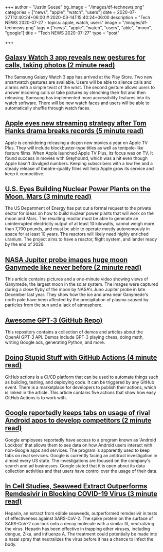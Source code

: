 +++
author = "Justin Guese"
bg_image = "/images/df-technews.png"
categories = ["news", "apple", "watch", "users"]
date = 2020-07-27T12:40:24+06:00 # 2020-03-14T15:40:24+06:00
description = "Tech NEWS 2020-07-27 - topics: apple, watch, users"
image = "/images/df-technews.png"
tags = ["news", "apple", "watch", "users", "able", "moon", "google"]
title = "Tech NEWS 2020-07-27"
type = "post"

+++

## [Galaxy Watch 3 app reveals new gestures for calls, taking photos (2 minute read)](https://9to5google.com/2020/07/24/samsung-galaxy-watch-3-gestures-features//1/010001738fbe52ec-970ab62c-8f4e-4d55-bc33-9c273209f8c2-000000/qEYrFJk8ps8BaRQ2oX6ZYMsKCzoDO3CYkzXVXGROwoQ=151)

The Samsung Galaxy Watch 3 app has arrived at the Play Store. Two new smartwatch gestures are available. Users will be able to silence calls and alarms with a simple twist of the wrist. The second gesture allows users to answer incoming calls or take pictures by clenching their fist and then releasing. Samsung has implemented more accessibility features into its watch software. There will be new watch faces and users will be able to automatically shuffle through watch faces.

## [Apple eyes new streaming strategy after Tom Hanks drama breaks records (5 minute read)](https://www.fastcompany.com/90531251/apple-eyes-new-streaming-strategy-after-tom-hanks-drama-breaks-records/1/010001738fbe52ec-970ab62c-8f4e-4d55-bc33-9c273209f8c2-000000/8OlbEGgTt-pjUdd4wTBLxAerLZx5dhBgK_lDHE_0nwg=151)

Apple is considering releasing a dozen new movies a year on Apple TV Plus. They will include blockbuster-type titles as well as tentpole-like feature films. When Apple launched Apple TV Plus, its focus was on TV. It found success in movies with Greyhound, which was a hit even though Apple hasn't divulged numbers. Keeping subscribers with a low fee and a steady release of theatre-quality films will help Apple grow its service and keep it competitive.

## [U.S. Eyes Building Nuclear Power Plants on the Moon, Mars (3 minute read)](https://time.com/5871667/nuclear-power-plant-moon//1/010001738fbe52ec-970ab62c-8f4e-4d55-bc33-9c273209f8c2-000000/VsXOgCTUDNVAMzyb0zCPG7_N7EYctgycC0jH0REd3M4=151)

The US Department of Energy has put out a formal request to the private sector for ideas on how to build nuclear power plants that will work on the moon and Mars. The resulting reactor must be able to generate an uninterrupted electricity output of at least 10 kilowatts, cannot weigh more than 7,700 pounds, and must be able to operate mostly autonomously in space for at least 10 years. The reactors will likely need highly enriched uranium. The project aims to have a reactor, flight system, and lander ready by the end of 2026.

## [NASA Jupiter probe images huge moon Ganymede like never before (2 minute read)](https://www.space.com/jupiter-moon-ganymede-north-pole-photos.html/1/010001738fbe52ec-970ab62c-8f4e-4d55-bc33-9c273209f8c2-000000/9D5tIKemlrl8ZAnFgWnkbTuKqc4rf4qR5mK4DBL26Pg=151)

This article contains pictures and a one-minute video showing views of Ganymede, the largest moon in the solar system. The images were captured during a close flyby of the moon by NASA's Juno Jupiter probe in late December last year. They show how the ice and area near Ganymede's north pole have been affected by the precipitation of plasma caused by particles from the sun and a lack of atmosphere.

## [Awesome GPT-3 (GitHub Repo)](https://github.com/elyase/awesome-gpt3/1/010001738fbe52ec-970ab62c-8f4e-4d55-bc33-9c273209f8c2-000000/gZQLkd3rbAQiexqN8CmoPtC3bUpE_4Z4X1ko4Va80ng=151)

This repository contains a collection of demos and articles about the OpenAI GPT-3 API. Demos include GPT-3 playing chess, doing math, writing Google ads, generating Python, and more.

## [Doing Stupid Stuff with GitHub Actions (4 minute read)](https://devopsdirective.com/posts/2020/07/stupid-github-actions//1/010001738fbe52ec-970ab62c-8f4e-4d55-bc33-9c273209f8c2-000000/wcuIPMvC1kQ-vS9pC8hCi97ZfTJNVs6rASaPrGaeOqM=151)

GitHub actions is a CI/CD platform that can be used to automate things such as building, testing, and deploying code. It can be triggered by any GitHub event. There is a marketplace for developers to publish their actions, which is linked in the article. This article contains five actions that show how easy GitHub Actions is to work with.

## [Google reportedly keeps tabs on usage of rival Android apps to develop competitors (2 minute read)](https://www.theverge.com/2020/7/24/21336946/google-android-lockbox-data-rival-apps-antitrust-scrutiny/1/010001738fbe52ec-970ab62c-8f4e-4d55-bc33-9c273209f8c2-000000/hICnWUILPEsYo6ZfYc7yBOwRZvwQVKDq7WWoaq8c5jk=151)

Google employees reportedly have access to a program known as 'Android Lockbox' that allows them to see data on how Android users interact with non-Google apps and services. The program is apparently used to keep tabs on rival services. Google is currently facing an antitrust investigation in almost every US state. The investigations are focused on the company's search and ad businesses. Google stated that it is open about its data collection activities and that users have control over the usage of their data.

## [In Cell Studies, Seaweed Extract Outperforms Remdesivir in Blocking COVID-19 Virus (3 minute read)](https://news.rpi.edu/content/2020/07/23/cell-studies-seaweed-extract-outperforms-remdesivir-blocking-covid-19-virus/1/010001738fbe52ec-970ab62c-8f4e-4d55-bc33-9c273209f8c2-000000/DBIdLSPR7PVQzss0D0DptXfEHnRiUjD3Kq23yjYX-Qg=151)

Heparin, an extract from edible seaweeds, outperformed remdesivir in tests of effectiveness against SARS-CoV-2. The spike protein on the surface of SARS-CoV-2 can lock onto a decoy molecule with a similar fit, neutralizing the virus. Heparin has been effective in trapping other viruses, including dengue, Zika, and influenza A. The treatment could potentially be made into a nasal spray that neutralizes the virus before it has a chance to infect the body.

